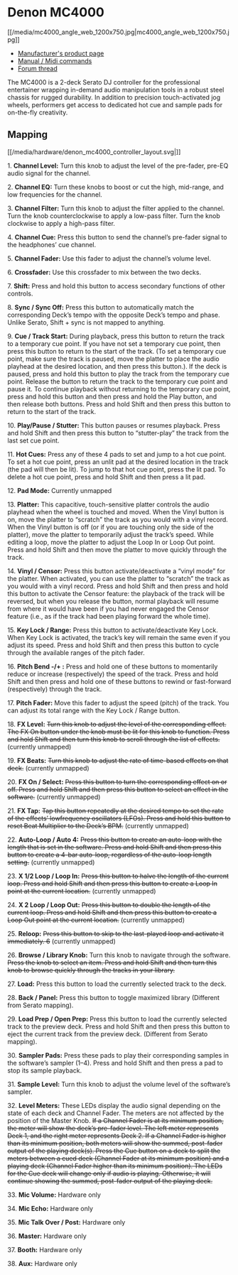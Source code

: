 # Denon MC4000

[[/media/mc4000_angle_web_1200x750.jpg|mc4000\_angle\_web\_1200x750.jpg]]

  - [Manufacturer's product
    page](http://denondj.com/products/view/mc4000)
  - [Manual / Midi
    commands](http://b06ba727c886717f9577-fff53f927840131da4fecbedd819996a.r74.cf2.rackcdn.com//1444/documents/MC4000%20-%20User%20Guide%20-%20v1.2_00.pdf)
  - [Forum
    thread](https://www.mixxx.org/forums/viewtopic.php?f=7&t=7443)

The MC4000 is a 2-deck Serato DJ controller for the professional
entertainer wrapping in-demand audio manipulation tools in a robust
steel chassis for rugged durability. In addition to precision
touch-activated jog wheels, performers get access to dedicated hot cue
and sample pads for on-the-fly creativity.

## Mapping

[[/media/hardware/denon_mc4000_controller_layout.svg|]]

1\. **Channel Level:** Turn this knob to adjust the level of the
pre-fader, pre-EQ audio signal for the channel.

2\. **Channel EQ:** Turn these knobs to boost or cut the high,
mid-range, and low frequencies for the channel.

3\. **Channel Filter:** Turn this knob to adjust the filter applied to
the channel. Turn the knob counterclockwise to apply a low-pass filter.
Turn the knob clockwise to apply a high-pass filter.

4\. **Channel Cue:** Press this button to send the channel’s pre-fader
signal to the headphones’ cue channel.

5\. **Channel Fader:** Use this fader to adjust the channel’s volume
level.

6\. **Crossfader:** Use this crossfader to mix between the two decks.

7\. **Shift:** Press and hold this button to access secondary functions
of other controls.

8\. **Sync / Sync Off:** Press this button to automatically match the
corresponding Deck’s tempo with the opposite Deck’s tempo and phase.
<span class="underline">Unlike Serato, Shift + sync is not mapped to
anything.</span>

9\. **Cue / Track Start:** During playback, press this button to return
the track to a temporary cue point. If you have not set a temporary cue
point, then press this button to return to the start of the track. (To
set a temporary cue point, make sure the track is paused, move the
platter to place the audio playhead at the desired location, and then
press this button.). If the deck is paused, press and hold this button
to play the track from the temporary cue point. Release the button to
return the track to the temporary cue point and pause it. To continue
playback without returning to the temporary cue point, press and hold
this button and then press and hold the Play button, and then release
both buttons. Press and hold Shift and then press this button to return
to the start of the track.

10\. **Play/Pause / Stutter:** This button pauses or resumes playback.
Press and hold Shift and then press this button to “stutter-play” the
track from the last set cue point.

11\. **Hot Cues:** Press any of these 4 pads to set and jump to a hot
cue point. To set a hot cue point, press an unlit pad at the desired
location in the track (the pad will then be lit). To jump to that hot
cue point, press the lit pad. To delete a hot cue point, press and hold
Shift and then press a lit pad.

12\. **Pad Mode:** <span class="underline">Currently unmapped</span>

13\. **Platter:** This capacitive, touch-sensitive platter controls the
audio playhead when the wheel is touched and moved. When the Vinyl
button is on, move the platter to “scratch” the track as you would with
a vinyl record. When the Vinyl button is off (or if you are touching
only the side of the platter), move the platter to temporarily adjust
the track’s speed. While editing a loop, move the platter to adjust the
Loop In or Loop Out point. Press and hold Shift and then move the
platter to move quickly through the track.

14\. **Vinyl / Censor:** Press this button activate/deactivate a “vinyl
mode” for the platter. When activated, you can use the platter to
“scratch” the track as you would with a vinyl record. Press and hold
Shift and then press and hold this button to activate the Censor
feature: the playback of the track will be reversed, but when you
release the button, normal playback will resume from where it would have
been if you had never engaged the Censor feature (i.e., as if the track
had been playing forward the whole time).

15\. **Key Lock / Range:** Press this button to activate/deactivate Key
Lock. When Key Lock is activated, the track’s key will remain the same
even if you adjust its speed. Press and hold Shift and then press this
button to cycle through the available ranges of the pitch fader.

16\. **Pitch Bend -/+ :** Press and hold one of these buttons to
momentarily reduce or increase (respectively) the speed of the track.
Press and hold Shift and then press and hold one of these buttons to
rewind or fast-forward (respectively) through the track.

17\. **Pitch Fader:** Move this fader to adjust the speed (pitch) of the
track. You can adjust its total range with the Key Lock / Range button.

18\. **FX Level:** ~~Turn this knob to adjust the level of the
corresponding effect. The FX On button under the knob must be lit for
this knob to function. Press and hold Shift and then turn this knob to
scroll through the list of effects.~~ (<span class="underline">currently
unmapped</span>)

19\. **FX Beats:** ~~Turn this knob to adjust the rate of time-based
effects on that deck.~~ (<span class="underline">currently
unmapped</span>)

20\. **FX On / Select:** ~~Press this button to turn the corresponding
effect on or off. Press and hold Shift and then press this button to
select an effect in the software.~~ (<span class="underline">currently
unmapped</span>)

21\. **FX Tap:** ~~Tap this button repeatedly at the desired tempo to
set the rate of the effects’ lowfrequency oscillators (LFOs). Press and
hold this button to reset Beat Multiplier to the Deck’s BPM.~~
(<span class="underline">currently unmapped</span>)

22\. **Auto-Loop / Auto 4:** ~~Press this button to create an auto-loop
with the length that is set in the software. Press and hold Shift and
then press this button to create a 4-bar auto-loop, regardless of the
auto-loop length setting.~~ (<span class="underline">currently
unmapped</span>)

23\. **X 1/2 Loop / Loop In:** ~~Press this button to halve the length
of the current loop. Press and hold Shift and then press this button to
create a Loop In point at the current location.~~
(<span class="underline">currently unmapped</span>)

24\. **X 2 Loop / Loop Out:** ~~Press this button to double the length
of the current loop. Press and hold Shift and then press this button to
create a Loop Out point at the current location.~~
(<span class="underline">currently unmapped</span>)

25\. **Reloop:** ~~Press this button to skip to the last-played loop and
activate it immediately. 6~~ (<span class="underline">currently
unmapped</span>)

26\. **Browse / Library Knob:** Turn this knob to navigate through the
software. ~~Press the knob to select an item. Press and hold Shift and
then turn this knob to browse quickly through the tracks in your
library.~~

27\. **Load:** Press this button to load the currently selected track to
the deck.

28\. **Back / Panel:** Press this button to toggle maximized library
(<span class="underline">Different from Serato mapping</span>).

29\. **Load Prep / Open Prep:** Press this button to load the currently
selected track to the preview deck. Press and hold Shift and then press
this button to eject the current track from the preview deck.
(<span class="underline">Different from Serato mapping</span>).

30\. **Sampler Pads:** Press these pads to play their corresponding
samples in the software’s sampler (1–4). Press and hold Shift and then
press a pad to stop its sample playback.

31\. **Sample Level:** Turn this knob to adjust the volume level of the
software’s sampler.

32\. **Level Meters:** These LEDs display the audio signal depending on
the state of each deck and Channel Fader. The meters are not affected by
the position of the Master Knob. ~~If a Channel Fader is at its minimum
position, the meter will show the deck’s pre-fader level. The left meter
represents Deck 1, and the right meter represents Deck 2. If a Channel
Fader is higher than its minimum position, both meters will show the
summed, post-fader output of the playing deck(s). Press the Cue button
on a deck to split the meters between a cued deck (Channel Fader at its
minimum position) and a playing deck (Channel Fader higher than its
minimum position). The LEDs for the Cue deck will change only if audio
is playing. Otherwise, it will continue showing the summed, post-fader
output of the playing deck.~~

33\. **Mic Volume:** <span class="underline">Hardware only</span>

34\. **Mic Echo:** <span class="underline">Hardware only</span>

35\. **Mic Talk Over / Post:** <span class="underline">Hardware
only</span>

36\. **Master:** <span class="underline">Hardware only</span>

37\. **Booth:** <span class="underline">Hardware only</span>

38\. **Aux:** <span class="underline">Hardware only</span>
